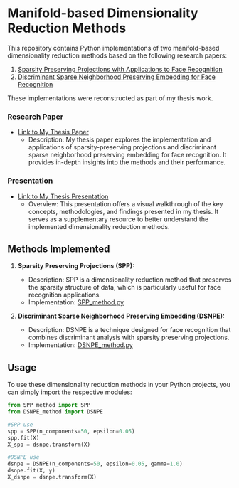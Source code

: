# Manifold-based Dimensionality Reduction Methods

This repository contains Python implementations of two manifold-based dimensionality reduction methods based on the following research papers:

1. [Sparsity Preserving Projections with Applications to Face Recognition](https://www.sciencedirect.com/science/article/abs/pii/S0031320309001964)
2. [Discriminant Sparse Neighborhood Preserving Embedding for Face Recognition](https://www.sciencedirect.com/science/article/abs/pii/S0031320312000672?via%3Dihub)

These implementations were reconstructed as part of my thesis work.

### Research Paper
- [Link to My Thesis Paper](https://github.com/tonypapakon/DRmethods/blob/main/Thesis.pdf)
  - Description: My thesis paper explores the implementation and applications of sparsity-preserving projections and discriminant sparse neighborhood preserving embedding for face recognition. It provides in-depth insights into the methods and their performance.

### Presentation
- [Link to My Thesis Presentation](https://github.com/tonypapakon/DRmethods/blob/main/Presentation.pdf)
  - Overview: This presentation offers a visual walkthrough of the key concepts, methodologies, and findings presented in my thesis. It serves as a supplementary resource to better understand the implemented dimensionality reduction methods.

## Methods Implemented

1. **Sparsity Preserving Projections (SPP):**
   - Description: SPP is a dimensionality reduction method that preserves the sparsity structure of data, which is particularly useful for face recognition applications.
   - Implementation: [SPP_method.py](SPP_method.py)

2. **Discriminant Sparse Neighborhood Preserving Embedding (DSNPE):**
   - Description: DSNPE is a technique designed for face recognition that combines discriminant analysis with sparsity preserving projections.
   - Implementation: [DSNPE_method.py](DSNPE_method.py)

## Usage

To use these dimensionality reduction methods in your Python projects, you can simply import the respective modules:

```python
from SPP_method import SPP
from DSNPE_method import DSNPE

#SPP use
spp = SPP(n_components=50, epsilon=0.05)
spp.fit(X)
X_spp = dsnpe.transform(X)

#DSNPE use
dsnpe = DSNPE(n_components=50, epsilon=0.05, gamma=1.0)
dsnpe.fit(X, y)
X_dsnpe = dsnpe.transform(X)
